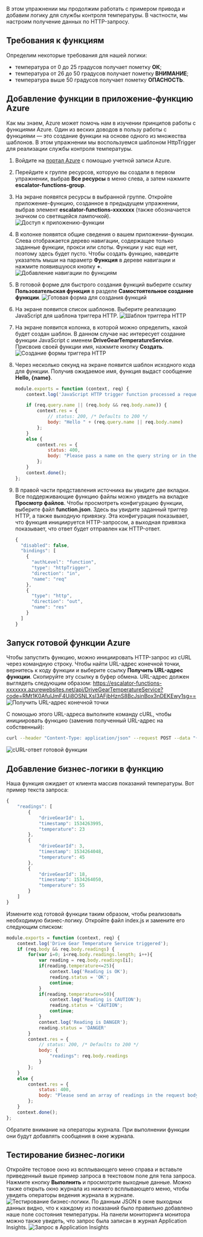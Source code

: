 В этом упражнении мы продолжим работать с примером привода и добавим логику для службы контроля температуры. В частности, мы настроим получение данных по HTTP-запросу.

## <a name="function-requirements"></a>Требования к функциям
Определим некоторые требования для нашей логики:
- температура от 0 до 25 градусов получает пометку **ОК**;
- температура от 26 до 50 градусов получает пометку **ВНИМАНИЕ**;
- температура выше 50 градусов получает пометку **ОПАСНОСТЬ**.

## <a name="adding-a-function-to-an-azure-function-app"></a>Добавление функции в приложение-функцию Azure

Как мы знаем, Azure может помочь нам в изучении принципов работы с функциями Azure. Один из веских доводов в пользу работы с функциями — это создание функции на основе одного из множества шаблонов. В этом упражнении мы воспользуемся шаблоном HttpTrigger для реализации службы контроля температуры.

1. Войдите на [портал Azure](https://portal.azure.com) с помощью учетной записи Azure.
1. Перейдите к группе ресурсов, которую вы создали в первом упражнении, выбрав **Все ресурсы** в меню слева, а затем нажмите **escalator-functions-group**.
1. На экране появятся ресурсы в выбранной группе. Откройте приложение-функцию, созданное в предыдущем упражнении, выбрав элемент **escalator-functions-xxxxxxx** (также обозначается значком со светящейся лампочкой).
  ![Доступ к приложению-функции](../images/6-access-function-app.png)
1. В колонке появятся общие сведения о вашем приложении-функции. Слева отображается дерево навигации, содержащее только заданные функции, прокси или слоты. Функции у нас еще нет, поэтому здесь будет пусто. Чтобы создать функцию, наведите указатель мыши на параметр **Функция** в дереве навигации и нажмите появившуюся кнопку **+**.
  ![Добавление навигации по функциям](../images/5-function-add-button.png)
1. В готовой форме для быстрого создания функций выберите ссылку **Пользовательская функция** в разделе **Самостоятельное создание функции**.
  ![Готовая форма для создания функций](../images/6-custom-function.png)
1. На экране появится список шаблонов. Выберите реализацию JavaScript для шаблона триггера HTTP.
  ![Шаблон триггера HTTP](../images/6-httptrigger-template.png)
1. На экране появится колонка, в которой можно определить, какой будет создан шаблон. В данном случае нас интересует создание функции JavaScript с именем **DriveGearTemperatureService**. Присвоив своей функции имя, нажмите кнопку **Создать**.
  ![Создание формы триггера HTTP](../images/6-create-httptrigger-form.png)
1. Через несколько секунд на экране появится шаблон исходного кода для функции. Получив ожидаемое имя, функция выдаст сообщение **Hello, {name}**.

    ```javascript
    module.exports = function (context, req) {
        context.log('JavaScript HTTP trigger function processed a request.');

        if (req.query.name || (req.body && req.body.name)) {
            context.res = {
                // status: 200, /* Defaults to 200 */
                body: "Hello " + (req.query.name || req.body.name)
            };
        }
        else {
            context.res = {
                status: 400,
                body: "Please pass a name on the query string or in the request body"
            };
        }
        context.done();
    };
    ```

1. В правой части представления источника вы увидите две вкладки. Все поддерживающие функцию файлы можно увидеть на вкладке **Просмотр файлов**. Чтобы просмотреть конфигурацию функции, выберите файл **function.json**. Здесь вы увидите заданный триггер HTTP, а также выходную привязку. Эта конфигурация показывает, что функция инициируется HTTP-запросом, а выходная привязка показывает, что ответ будет отправлен как HTTP-ответ.

    ```javascript
    {
      "disabled": false,
      "bindings": [
        {
          "authLevel": "function",
          "type": "httpTrigger",
          "direction": "in",
          "name": "req"
        },
        {
          "type": "http",
          "direction": "out",
          "name": "res"
        }
      ]
    }
    ```

## <a name="running-the-premade-azure-function"></a>Запуск готовой функции Azure

Чтобы запустить функцию, можно инициировать HTTP-запрос из cURL через командную строку. Чтобы найти URL-адрес конечной точки, вернитесь к коду функции и выберите ссылку **Получить URL-адрес функции**. Скопируйте эту ссылку в буфер обмена.  URL-адрес должен выглядеть следующим образом: https://escalator-functions-xxxxxxx.azurewebsites.net/api/DriveGearTemperatureService?code=RMt1K0AfulJmF4Ui8OSNLXsI3AFjbHznS8BcJsinBox3nDEKEwy1sg== ![Получить URL-адрес конечной точки](../images/6-get-function-url.png)

С помощью этого URL-адреса выполните команду cURL, чтобы инициировать функцию (заменив полученный URL-адрес на собственный):

```bash
curl --header "Content-Type: application/json" --request POST --data "{\"name\": \"Azure Function\"}" https://escalator-functions-xxxxxxx.azurewebsites.net/api/DriveGearTemperatureService?code=RMt1K0AfulJmF4Ui8OSNLXsI3AFjbHznS8BcJsinBox3nDEKEwy1sg==
```

![cURL-ответ готовой функции](../images/6-premadefunction-curl.png)

## <a name="adding-business-logic-to-the-function"></a>Добавление бизнес-логики в функцию

Наша функция ожидает от клиента массив показаний температуры. Вот пример текста запроса:

```javascript
{
    "readings": [
        {
            "driveGearId": 1,
            "timestamp": 1534263995,
            "temperature": 23
        },
        {
            "driveGearId": 3,
            "timestamp": 1534264048,
            "temperature": 45
        },
        {
            "driveGearId": 18,
            "timestamp": 1534264050,
            "temperature": 55
        }
    ]
}
```

Измените код готовой функции таким образом, чтобы реализовать необходимую бизнес-логику. Откройте файл index.js и замените его следующим списком:

```javascript
module.exports = function (context, req) {
    context.log('Drive Gear Temperature Service triggered');
    if (req.body && req.body.readings) {
        for(var i=0; i<req.body.readings.length; i++){
            var reading = req.body.readings[i];
            if(reading.temperature<=25){
                context.log('Reading is OK');
                reading.status = 'OK';
                continue;
            }
            if(reading.temperature<=50){
                context.log('Reading is CAUTION');
                reading.status = 'CAUTION';
                continue;
            }
            context.log('Reading is DANGER');
            reading.status = 'DANGER'
        }
        context.res = {
            // status: 200, /* Defaults to 200 */
            body: {
                "readings": req.body.readings
            }
        };
    }
    else {
        context.res = {
            status: 400,
            body: "Please send an array of readings in the request body"
        };
    }
    context.done();
};
```

Обратите внимание на операторы журнала. При выполнении функции они будут добавлять сообщения в окне журнала.

## <a name="testing-your-business-logic"></a>Тестирование бизнес-логики

Откройте тестовое окно из всплывающего меню справа и вставьте приведенный выше пример запроса в текстовом поле для тела запроса. Нажмите кнопку **Выполнить** и просмотрите выходные данные. Можно также открыть окно журнала из нижнего всплывающего меню, чтобы увидеть операторы ведения журнала в журнале.
![Тестирование бизнес-логики](../images/6-portal-testing.png). По данным JSON в окне выходных данных видно, что к каждому из показаний было правильно добавлено наше поле состояния температуры. На панели мониторинга монитора можно также увидеть, что запрос была записан в журнал Application Insights.
![Запрос в Application Insights](../images/6-app-insights.png)
